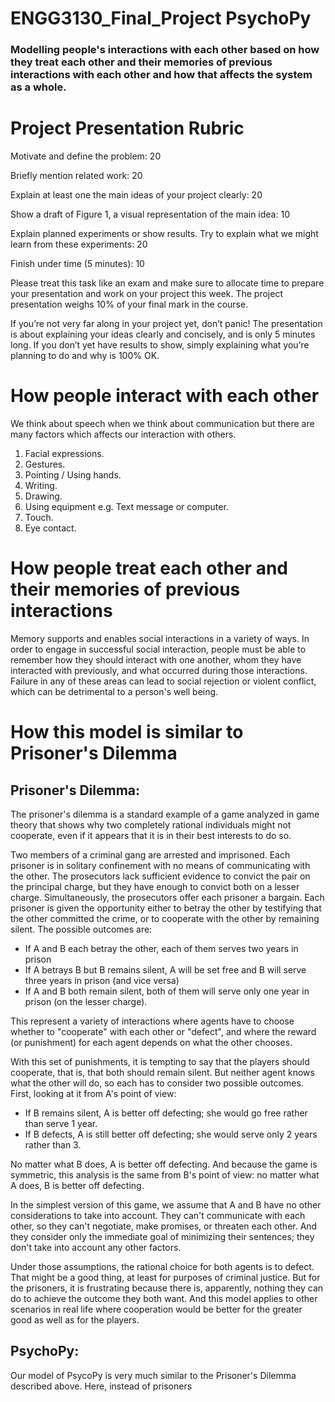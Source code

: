 # ENGG3130_Final_Project PsychoPy
### Modelling people's interactions with each other based on how they treat each other and their memories of previous interactions with each other and how that affects the system as a whole.


# Project Presentation Rubric	                                                    

Motivate and define the problem:	                                                                              20

Briefly mention related work:	                                                                                  20

Explain at least one the main ideas of your project clearly:	                                                  20

Show a draft of Figure 1, a visual representation of the main idea:	                                            10

Explain planned experiments or show results. Try to explain what we might learn from these experiments:	        20

Finish under time (5 minutes):	                                                                                10

Please treat this task like an exam and make sure to allocate time to prepare your presentation and work on your project this week. The project presentation weighs 10% of your final mark in the course.

If you’re not very far along in your project yet, don’t panic! The presentation is about explaining your ideas clearly and concisely, and is only 5 minutes long. If you don’t yet have results to show, simply explaining what you’re planning to do and why is 100% OK.

# How people interact with each other

We think about speech when we think about communication but there are many factors which affects our interaction with others.

1. Facial expressions.
2. Gestures.
3. Pointing / Using hands.
4. Writing.
5. Drawing.
6. Using equipment e.g. Text message or computer.
7. Touch.
8. Eye contact.

# How people treat each other and their memories of previous interactions

Memory supports and enables social interactions in a variety of ways. In order to engage in successful social interaction, people must be able to remember how they should interact with one another, whom they have interacted with previously, and what occurred during those interactions. Failure in any of these areas can lead to social rejection or violent conflict, which can be detrimental to a person's well being.

 # How this model is similar to Prisoner's Dilemma
 
 ## Prisoner's Dilemma: 
The prisoner's dilemma is a standard example of a game analyzed in game theory that shows why two completely rational individuals might not cooperate, even if it appears that it is in their best interests to do so.

Two members of a criminal gang are arrested and imprisoned. Each prisoner is in solitary confinement with no means of communicating with the other. The prosecutors lack sufficient evidence to convict the pair on the principal charge, but they have enough to convict both on a lesser charge. Simultaneously, the prosecutors offer each prisoner a bargain. Each prisoner is given the opportunity either to betray the other by testifying that the other committed the crime, or to cooperate with the other by remaining silent. The possible outcomes are:

- If A and B each betray the other, each of them serves two years in prison
- If A betrays B but B remains silent, A will be set free and B will serve three years in prison (and vice versa)
- If A and B both remain silent, both of them will serve only one year in prison (on the lesser charge).

This represent a variety of interactions where agents have to choose whether to "cooperate" with each other or "defect", and where the reward (or punishment) for each agent depends on what the other chooses. 

With this set of punishments, it is tempting to say that the players should cooperate, that is, that both should remain silent. But neither agent knows what the other will do, so each has to consider two possible outcomes. First, looking at it from A's point of view:

- If B remains silent, A is better off defecting; she would go free rather than serve 1 year.
- If B defects, A is still better off defecting; she would serve only 2 years rather than 3.

No matter what B does, A is better off defecting. And because the game is symmetric, this analysis is the same from B's point of view: no matter what A does, B is better off defecting.

In the simplest version of this game, we assume that A and B have no other considerations to take into account. They can't communicate with each other, so they can't negotiate, make promises, or threaten each other. And they consider only the immediate goal of minimizing their sentences; they don't take into account any other factors.

Under those assumptions, the rational choice for both agents is to defect. That might be a good thing, at least for purposes of criminal justice. But for the prisoners, it is frustrating because there is, apparently, nothing they can do to achieve the outcome they both want. And this model applies to other scenarios in real life where cooperation would be better for the greater good as well as for the players.

## PsychoPy:
Our model of PsycoPy is very much similar to the Prisoner's Dilemma described above. Here, instead of prisoners  

